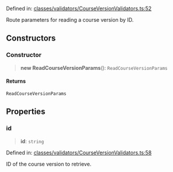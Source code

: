 Defined in: [classes/validators/CourseVersionValidators.ts:52](https://github.com/continuousactivelearning/vibe/blob/93348bcba2a36924136fc58524ad1ed4cb960f87/backend/src/modules/courses/classes/validators/CourseVersionValidators.ts#L52)

Route parameters for reading a course version by ID.

## Constructors

### Constructor

> **new ReadCourseVersionParams**(): `ReadCourseVersionParams`

#### Returns

`ReadCourseVersionParams`

## Properties

### id

> **id**: `string`

Defined in: [classes/validators/CourseVersionValidators.ts:58](https://github.com/continuousactivelearning/vibe/blob/93348bcba2a36924136fc58524ad1ed4cb960f87/backend/src/modules/courses/classes/validators/CourseVersionValidators.ts#L58)

ID of the course version to retrieve.
